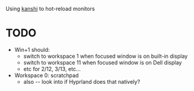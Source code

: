 Using [kanshi](https://git.sr.ht/~emersion/kanshi) to hot-reload monitors

# TODO
- Win+1 should:
    - switch to workspace 1 when focused window is on built-in display
    - switch to workspace 11 when focused window is on Dell display
    - etc for 2/12, 3/13, etc...
- Workspace 0: scratchpad
    - also -- look into if Hyprland does that natively?
